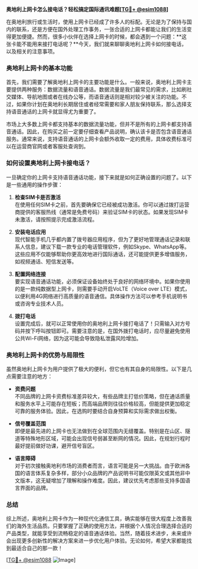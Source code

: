 **奥地利上网卡怎么接电话？轻松搞定国际通讯难题[[TG💪+ @esim1088](https://t.me/s/esim1088)]**

在奥地利旅行或生活时，使用上网卡已经成了许多人的标配。无论是为了保持与国内的联系，还是方便在国外处理工作事务，一张合适的上网卡都能让我们的生活变得更加便捷。然而，很多小伙伴在选择上网卡的时候，都会遇到一个问题：**这张卡能不能用来接打电话呢？**今天，我们就来聊聊奥地利上网卡如何接电话，以及相关的注意事项。

### 奥地利上网卡的基本功能

首先，我们需要了解奥地利上网卡的主要功能是什么。一般来说，奥地利上网卡主要提供两种服务：数据流量和语音通话。数据流量是我们最常见的需求，比如刷社交媒体、导航地图或者在线办公等，而语音通话则是相对较少被关注的功能。不过，如果你计划在奥地利长期居住或者经常需要和家人朋友保持联系，那么选择支持语音通话的上网卡就显得尤为重要了。

市场上大多数上网卡都支持基本的数据流量功能，但并不是所有的上网卡都支持语音通话。因此，在购买之前一定要仔细查看产品说明，确认该卡是否包含语音通话服务。通常来说，支持语音通话的上网卡会额外收取一定的费用，具体收费标准可以在运营商官网或者客服处查询到。

### 如何设置奥地利上网卡接电话？

一旦确定你的上网卡支持语音通话功能，接下来就是如何正确设置的问题了。以下是一些通用的操作步骤：

1. **检查SIM卡是否激活**  
   在使用任何SIM卡之前，首先要确保它已经被成功激活。你可以通过拨打运营商提供的客服热线（通常是免费号码）来验证SIM卡的状态。如果发现SIM卡未激活，请按照提示完成激活流程。

2. **安装电话应用**  
   现代智能手机几乎都内置了拨号器应用程序，但为了更好地管理通话记录和联系人信息，建议下载一款专业的电话管理软件，例如Skype、WhatsApp等。这些应用不仅能够帮助你更高效地进行国际通话，还可能提供更多增值服务，如视频通话、短信发送等。

3. **配置网络连接**  
   要实现语音通话功能，必须保证设备始终处于良好的网络环境中。如果你使用的是一款纯数据型上网卡，则需要手动开启VoLTE（Voice over LTE）模式，以便利用4G网络进行高质量的语音通信。具体操作方法可以参考手机说明书或咨询专业技术人员。

4. **拨打电话**  
   设置完成后，就可以正常使用你的奥地利上网卡接打电话了！只需输入对方号码并按下呼叫按钮即可。需要注意的是，在国外拨打电话时，应尽量避免使用公共Wi-Fi网络，因为这可能会导致隐私泄露风险增加。

### 奥地利上网卡的优势与局限性

虽然奥地利上网卡为用户提供了极大的便利，但它也有其自身的局限性。以下是几点需要注意的地方：

- **资费问题**  
  不同品牌的上网卡资费标准差异较大，有些品牌主打低价策略，但在通话质量和服务水平上可能存在短板；而高端品牌则往往价格较高，但能提供更加稳定可靠的服务体验。因此，在选购时要结合自身预算和实际需求做出权衡。

- **信号覆盖范围**  
  即便是最先进的上网卡也无法做到在全球范围内无缝覆盖。特别是在山区、隧道等特殊地形区域，可能会出现信号弱甚至断网的情况。因此，在规划行程时最好提前做好功课，避开信号盲区。

- **语言障碍**  
  对于初次接触奥地利市场的消费者而言，语言可能是另一大挑战。由于欧洲各国的语言体系复杂多样，部分小众品牌的产品说明书可能仅限英文或其他非中文版本，这无疑增加了理解和操作难度。因此，建议优先考虑那些支持多国语言界面的品牌。

### 总结

综上所述，奥地利上网卡作为一种现代化通信工具，确实能够在很大程度上改善我们的海外生活品质。只要掌握了正确的使用方法，并根据个人情况合理选择合适的产品类型，就能享受到流畅稳定的语音通话体验。当然，随着技术进步，未来或许会出现更多创新性的解决方案来进一步优化用户体验。无论如何，希望大家都能找到最适合自己的那一款！

[[TG💪+ @esim1088](https://t.me/s/esim1088) ![Image](https://i.postimg.cc/4NQfJmqS/Snipaste-2025-05-13-00-14-12.png)]